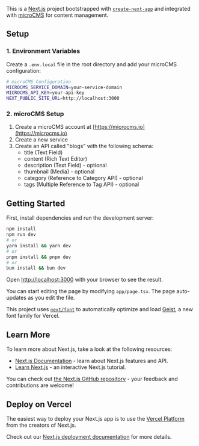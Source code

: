 This is a [Next.js](https://nextjs.org) project bootstrapped with [`create-next-app`](https://nextjs.org/docs/app/api-reference/cli/create-next-app) and integrated with [microCMS](https://microcms.io) for content management.

## Setup

### 1. Environment Variables

Create a `.env.local` file in the root directory and add your microCMS configuration:

```bash
# microCMS Configuration
MICROCMS_SERVICE_DOMAIN=your-service-domain
MICROCMS_API_KEY=your-api-key
NEXT_PUBLIC_SITE_URL=http://localhost:3000
```

### 2. microCMS Setup

1. Create a microCMS account at [https://microcms.io](https://microcms.io)
2. Create a new service
3. Create an API called "blogs" with the following schema:
   - title (Text Field)
   - content (Rich Text Editor)
   - description (Text Field) - optional
   - thumbnail (Media) - optional
   - category (Reference to Category API) - optional
   - tags (Multiple Reference to Tag API) - optional

## Getting Started

First, install dependencies and run the development server:

```bash
npm install
npm run dev
# or
yarn install && yarn dev
# or
pnpm install && pnpm dev
# or
bun install && bun dev
```

Open [http://localhost:3000](http://localhost:3000) with your browser to see the result.

You can start editing the page by modifying `app/page.tsx`. The page auto-updates as you edit the file.

This project uses [`next/font`](https://nextjs.org/docs/app/building-your-application/optimizing/fonts) to automatically optimize and load [Geist](https://vercel.com/font), a new font family for Vercel.

## Learn More

To learn more about Next.js, take a look at the following resources:

- [Next.js Documentation](https://nextjs.org/docs) - learn about Next.js features and API.
- [Learn Next.js](https://nextjs.org/learn) - an interactive Next.js tutorial.

You can check out [the Next.js GitHub repository](https://github.com/vercel/next.js) - your feedback and contributions are welcome!

## Deploy on Vercel

The easiest way to deploy your Next.js app is to use the [Vercel Platform](https://vercel.com/new?utm_medium=default-template&filter=next.js&utm_source=create-next-app&utm_campaign=create-next-app-readme) from the creators of Next.js.

Check out our [Next.js deployment documentation](https://nextjs.org/docs/app/building-your-application/deploying) for more details.
